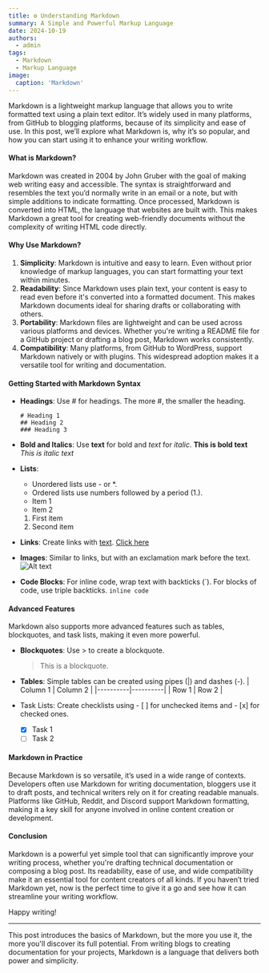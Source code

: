 ```yaml
---
title: ⚙️ Understanding Markdown
summary: A Simple and Powerful Markup Language
date: 2024-10-19
authors:
  - admin
tags:
  - Markdown
  - Markup Language
image:
  caption: 'Markdown'
---
```


Markdown is a lightweight markup language that allows you to write formatted text using a plain text editor. It’s widely used in many platforms, from GitHub to blogging platforms, because of its simplicity and ease of use. In this post, we’ll explore what Markdown is, why it’s so popular, and how you can start using it to enhance your writing workflow.

#### What is Markdown?

Markdown was created in 2004 by John Gruber with the goal of making web writing easy and accessible. The syntax is straightforward and resembles the text you’d normally write in an email or a note, but with simple additions to indicate formatting. Once processed, Markdown is converted into HTML, the language that websites are built with. This makes Markdown a great tool for creating web-friendly documents without the complexity of writing HTML code directly.

#### Why Use Markdown?

1. **Simplicity**: Markdown is intuitive and easy to learn. Even without prior knowledge of markup languages, you can start formatting your text within minutes.
2. **Readability**: Since Markdown uses plain text, your content is easy to read even before it's converted into a formatted document. This makes Markdown documents ideal for sharing drafts or collaborating with others.
3. **Portability**: Markdown files are lightweight and can be used across various platforms and devices. Whether you're writing a README file for a GitHub project or drafting a blog post, Markdown works consistently.
4. **Compatibility**: Many platforms, from GitHub to WordPress, support Markdown natively or with plugins. This widespread adoption makes it a versatile tool for writing and documentation.

#### Getting Started with Markdown Syntax

- **Headings**: Use # for headings. The more #, the smaller the heading.
    ```
    # Heading 1
    ## Heading 2
    ### Heading 3
    ```
   
- **Bold and Italics**: Use **text** for bold and _text_ for *italic*.
    **This is bold text**
    _This is italic text_

- **Lists**:
   - Unordered lists use - or *.
   - Ordered lists use numbers followed by a period (1.).
    - Item 1
    - Item 2
    
    1. First item
    2. Second item

- **Links**: Create links with [text](URL).
    [Click here](https://example.com)
   

- **Images**: Similar to links, but with an exclamation mark before the text.
    ![Alt text](https://example.com/image.jpg)
   

- **Code Blocks**: For inline code, wrap text with backticks (\`). For blocks of code, use triple backticks.
    `inline code`

#### Advanced Features

Markdown also supports more advanced features such as tables, blockquotes, and task lists, making it even more powerful.

- **Blockquotes**: Use > to create a blockquote.
    > This is a blockquote.
   

- **Tables**: Simple tables can be created using pipes (|) and dashes (-).
    | Column 1 | Column 2 |
    |----------|----------|
    | Row 1    | Row 2    |
   

- Task Lists: Create checklists using - [ ] for unchecked items and - [x] for checked ones.
   - [x] Task 1
   - [ ] Task 2

#### Markdown in Practice

Because Markdown is so versatile, it’s used in a wide range of contexts. Developers often use Markdown for writing documentation, bloggers use it to draft posts, and technical writers rely on it for creating readable manuals. Platforms like GitHub, Reddit, and Discord support Markdown formatting, making it a key skill for anyone involved in online content creation or development.

#### Conclusion

Markdown is a powerful yet simple tool that can significantly improve your writing process, whether you're drafting technical documentation or composing a blog post. Its readability, ease of use, and wide compatibility make it an essential tool for content creators of all kinds. If you haven’t tried Markdown yet, now is the perfect time to give it a go and see how it can streamline your writing workflow.

Happy writing!

___

This post introduces the basics of Markdown, but the more you use it, the more you'll discover its full potential. From writing blogs to creating documentation for your projects, Markdown is a language that delivers both power and simplicity.
